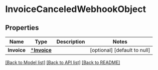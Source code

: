 # InvoiceCanceledWebhookObject

## Properties

 Name        | Type                       | Description | Notes                        
-------------|----------------------------|-------------|------------------------------
 **Invoice** | [***Invoice**](Invoice.md) |             | [optional] [default to null] 

[[Back to Model list]](../README.md#documentation-for-models) [[Back to API list]](../README.md#documentation-for-api-endpoints) [[Back to README]](../README.md)

